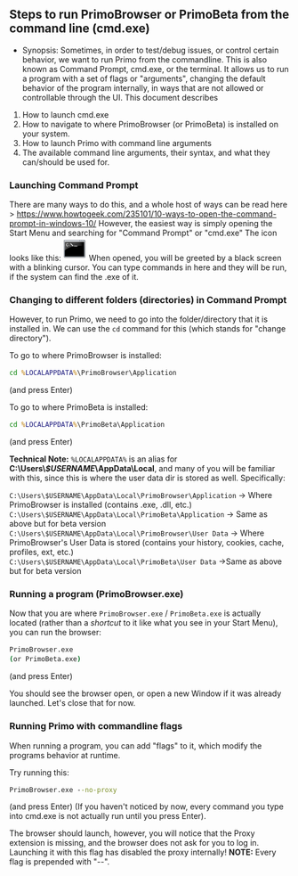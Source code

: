 ## Steps to run PrimoBrowser or PrimoBeta from the command line (cmd.exe)

 - Synopsis: Sometimes, in order to test/debug issues, or control certain behavior, we want to run Primo from the commandline.
This is also known as Command Prompt, cmd.exe, or the terminal. It allows us to run a program with a set of flags or "arguments",
changing the default behavior of the program internally, in ways that are not allowed or controllable through the UI. This document describes

1. How to launch cmd.exe
2. How to navigate to where PrimoBrowser (or PrimoBeta) is installed on your system.
3. How to launch Primo with command line arguments
4. The available command line arguments, their syntax, and what they can/should be used for.

### Launching Command Prompt
  There are many ways to do this, and a whole host of ways can be read here > https://www.howtogeek.com/235101/10-ways-to-open-the-command-prompt-in-windows-10/
  However, the easiest way is simply opening the Start Menu and searching for "Command Prompt" or "cmd.exe"
  The icon looks like this: <img src="https://github.com/primo-browser/alex-store/blob/main/imgs/cmd.png" width="42">
  When opened, you will be greeted by a black screen with a blinking cursor. You can type commands in here and they will be run, if the system can
  find the .exe of it.

### Changing to different folders (directories) in Command Prompt
  However, to run Primo, we need to go into the folder/directory that it is installed in. We can use the `cd` command for this (which stands for "change directory").

  To go to where PrimoBrowser is installed:
  ```cmd
  cd %LOCALAPPDATA%\PrimoBrowser\Application
  ```
  (and press Enter)

  To go to where PrimoBeta is installed:
  ```cmd
  cd %LOCALAPPDATA%\PrimoBeta\Application
  ```
  (and press Enter)

  __Technical Note:__ `%LOCALAPPDATA%` is an alias for __C:\Users\\*$USERNAME*\AppData\Local__, and many of you will be familiar with this, since this is where
  the user data dir is stored as well. Specifically:

  `C:\Users\$USERNAME\AppData\Local\PrimoBrowser\Application` -> Where PrimoBrowser is installed (contains .exe, .dll, etc.)  
  `C:\Users\$USERNAME\AppData\Local\PrimoBeta\Application`    -> Same as above but for beta version  
  `C:\Users\$USERNAME\AppData\Local\PrimoBrowser\User Data`   -> Where PrimoBrowser's User Data is stored (contains your history, cookies, cache, profiles, ext, etc.)  
  `C:\Users\$USERNAME\AppData\Local\PrimoBeta\User Data`      ->Same as above but for beta version  

### Running a program (PrimoBrowser.exe)
  Now that you are where `PrimoBrowser.exe` / `PrimoBeta.exe` is actually located (rather than a *shortcut* to it like what you see in your Start Menu), you can run the browser:

  ```cmd
  PrimoBrowser.exe
  (or PrimoBeta.exe)
  ```
  (and press Enter)

  You should see the browser open, or open a new Window if it was already launched.
  Let's close that for now.

### Running Primo with commandline flags
  When running a program, you can add "flags" to it, which modify the programs behavior at runtime.

  Try running this:

  ```cmd
  PrimoBrowser.exe --no-proxy
  ```
  (and press Enter) (If you haven't noticed by now, every command you type into cmd.exe is not actually run until you press Enter).

  The browser should launch, however, you will notice that the Proxy extension is missing, and the browser does not ask for you to log in.
  Launching it with this flag has disabled the proxy internally!
  __NOTE:__ Every flag is prepended with "--".
